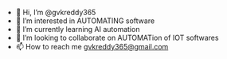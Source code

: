 - 👋 Hi, I’m @gvkreddy365
- 👀 I’m interested in AUTOMATING software
- 🌱 I’m currently learning AI automation
- 💞️ I’m looking to collaborate on AUTOMATion of IOT softwares
- 📫 How to reach me gvkreddy365@gmail.com

<!---
gvkreddy365/gvkreddy365 is a ✨ special ✨ repository because its `README.md` (this file) appears on your GitHub profile.
You can click the Preview link to take a look at your changes.
--->
